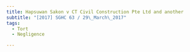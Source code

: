 ```yaml
---
title: Hapsuwan Sakon v CT Civil Construction Pte Ltd and another 
subtitle: "[2017] SGHC 63 / 29\_March\_2017"
tags:
  - Tort
  - Negligence

---
```


